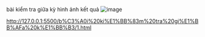 bài kiểm tra giữa kỳ 
hình ảnh kết quả
![image](https://github.com/user-attachments/assets/3b2609d2-9dd6-4db0-b3ab-440fdbfbf172)

http://127.0.0.1:5500/b%C3%A0i%20ki%E1%BB%83m%20tra%20gi%E1%BB%AFa%20k%E1%BB%B3/1.html
